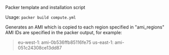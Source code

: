 Packer template and installation script

Usage:
`packer build compute.yml`

Generates an AMI which is copied to each region specified in "ami_regions"
AMI IDs are specified in the packer output, for example:
> eu-west-1: ami-0b536ffb85116fe75
> us-east-1: ami-051c24308ce13dd87
